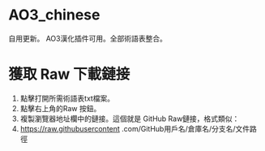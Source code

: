 # AO3_chinese
自用更新。 AO3漢化插件可用。全部術語表整合。

# 獲取 Raw 下載鏈接

1. 點擊打開所需術語表txt檔案。
2. 點擊右上角的Raw 按鈕。
3. 複製瀏覽器地址欄中的鏈接。這個就是 GitHub Raw鏈接，格式類似：
4. https://raw.githubusercontent .com/GitHub用戶名/倉庫名/分支名/文件路徑
